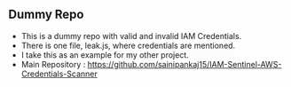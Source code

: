 ## Dummy Repo
- This is a dummy repo with valid and invalid IAM Credentials.
- There is one file, leak.js, where credentials are mentioned.
- I take this as an example for my other project.
- Main Repository : https://github.com/sainipankaj15/IAM-Sentinel-AWS-Credentials-Scanner
